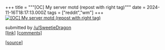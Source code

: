 +++
title = """[OC] My server motd (repost with right tag)"""
date = 2024-11-16T18:17:13.000Z
tags = ["reddit","wm"]
+++
[![[OC] My server motd (repost with right tag)](https://preview.redd.it/9yax5der1b1e1.png?width=640&crop=smart&auto=webp&s=8915897c4a0a1ed84777095c4ac252ffe6cc70aa "[OC] My server motd (repost with right tag)")](https://www.reddit.com/r/unixporn/comments/1gstbr1/oc_my_server_motd_repost_with_right_tag/)

submitted by [/u/SweetieDragon](https://www.reddit.com/user/SweetieDragon)  
[\[link\]](https://i.redd.it/9yax5der1b1e1.png) [\[comments\]](https://www.reddit.com/r/unixporn/comments/1gstbr1/oc_my_server_motd_repost_with_right_tag/)

[[source]](https://www.reddit.com/r/unixporn/comments/1gstbr1/oc_my_server_motd_repost_with_right_tag/)
